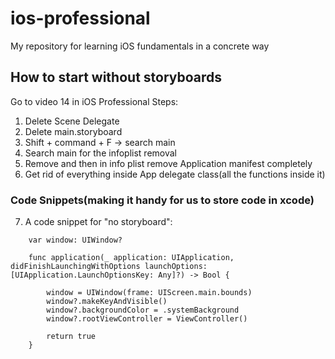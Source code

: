 # ios-professional
My repository for learning iOS fundamentals in a concrete way

## How to start without storyboards

Go to video 14 in iOS Professional
Steps:
1. Delete Scene Delegate
2. Delete main.storyboard
3. Shift + command + F -> search main
4. Search main for the infoplist removal
5. Remove and then in info plist remove Application manifest completely
6. Get rid of everything inside App delegate class(all the functions inside it)

### Code Snippets(making it handy for us to store code in xcode)
7.  A code snippet for "no storyboard":
```
    var window: UIWindow?
    
    func application(_ application: UIApplication, didFinishLaunchingWithOptions launchOptions: [UIApplication.LaunchOptionsKey: Any]?) -> Bool {
        
        window = UIWindow(frame: UIScreen.main.bounds)
        window?.makeKeyAndVisible()
        window?.backgroundColor = .systemBackground
        window?.rootViewController = ViewController()
        
        return true
    }
```



